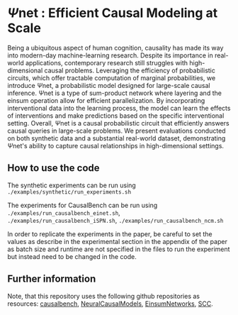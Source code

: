 # $\Psi$net : Efficient Causal Modeling at Scale

Being a ubiquitous aspect of human cognition, causality has made its way into modern-day machine-learning research. Despite its importance in real-world applications, contemporary research still struggles with high-dimensional causal problems. Leveraging the efficiency of probabilistic circuits, which offer tractable computation of marginal probabilities, we introduce $\Psi$net, a probabilistic model designed for large-scale causal inference. $\Psi$net is a type of sum-product network where layering and the einsum operation allow for efficient parallelization. By incorporating interventional data into the learning process, the model can learn the effects of interventions and make predictions based on the specific interventional setting. Overall, $\Psi$net is a causal probabilistic circuit that efficiently answers causal queries in large-scale problems. We present evaluations conducted on both synthetic data and a substantial real-world dataset, demonstrating $\Psi$net's ability to capture causal relationships in high-dimensional settings.

## How to use the code

The synthetic experiments can be run using `./examples/synthetic/run_experiments.sh`

The experiments for CausalBench can be run using `./examples/run_causalbench_einet.sh`, `./examples/run_causalbench_iSPN.sh`, `./examples/run_causalbench_ncm.sh`

In order to replicate the experiments in the paper, be careful to set the values as describe in the experimental section in the appendix of the paper as batch size and runtime are not specified in the files to run the experiment but instead need to be changed in the code.

## Further information

Note, that this repository uses the following github repositories as resources:
[causalbench](https://github.com/causalbench/causalbench),
[NeuralCausalModels](https://github.com/CausalAILab/NeuralCausalModels),
[EinsumNetworks](https://github.com/cambridge-mlg/EinsumNetworks),
[SCC](https://github.com/olfub/SCC).